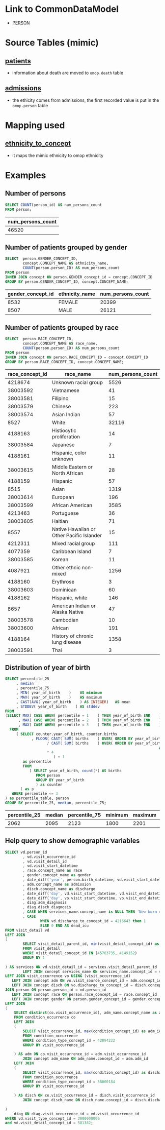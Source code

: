 # Link to CommonDataModel
- [PERSON](https://github.com/OHDSI/CommonDataModel/wiki/PERSON)

# Source Tables (mimic)

## [patients](https://mimic.physionet.org/mimictables/patients/)

- information about death are moved to `omop.death` table

## [admissions](https://mimic.physionet.org/mimictables/admissions/)

- the ethicity comes from admissions, the first recorded value is put in the `omop.person` table 

# Mapping used

## [ethnicity_to_concept](https://github.com/MIT-LCP/mimic-omop/blob/master/extras/concept/ethnicity_to_concept.csv)

- it maps the mimic ethnicity to omop ethnicity

# Examples

## Number of persons
``` sql
SELECT COUNT(person_id) AS num_persons_count
FROM person;
```
| num_persons_count |
|-------------------|
|             46520|

## Number of patients grouped by gender
``` sql
SELECT  person.GENDER_CONCEPT_ID,
        concept.CONCEPT_NAME AS ethnicity_name,
        COUNT(person.person_ID) AS num_persons_count
FROM person
INNER JOIN concept ON person.GENDER_concept_id = concept.CONCEPT_ID
GROUP BY person.GENDER_CONCEPT_ID, concept.CONCEPT_NAME;
```
| gender_concept_id | ethnicity_name | num_persons_count |
|-------------------|----------------|-------------------|
|              8532 | FEMALE         |             20399|
|              8507 | MALE           |             26121|

## Number of patients grouped by race
``` sql
SELECT  person.RACE_CONCEPT_ID,
        concept.CONCEPT_NAME AS race_name,
        COUNT(person.person_ID) AS num_persons_count
FROM person
INNER JOIN concept ON person.RACE_CONCEPT_ID = concept.CONCEPT_ID
GROUP BY person.RACE_CONCEPT_ID, concept.CONCEPT_NAME;
```
| race_concept_id |                 race_name                 | num_persons_count |
|-----------------|-------------------------------------------|-------------------|
|         4218674 | Unknown racial group                      |              5526|
|        38003592 | Vietnamese                                |                41|
|        38003581 | Filipino                                  |                15|
|        38003579 | Chinese                                   |               223|
|        38003574 | Asian Indian                              |                57|
|            8527 | White                                     |             32116|
|         4188163 | Histiocytic proliferation                 |                14|
|        38003584 | Japanese                                  |                 7|
|         4188161 | Hispanic, color unknown                   |                11|
|        38003615 | Middle Eastern or North African           |                28|
|         4188159 | Hispanic                                  |                57|
|            8515 | Asian                                     |              1319|
|        38003614 | European                                  |               196|
|        38003599 | African American                          |              3585|
|         4213463 | Portuguese                                |                36|
|        38003605 | Haitian                                   |                71|
|            8557 | Native Hawaiian or Other Pacific Islander |                15|
|         4212311 | Mixed racial group                        |               111|
|         4077359 | Caribbean Island                          |                 7|
|        38003585 | Korean                                    |                11|
|         4087921 | Other ethnic non-mixed                    |              1256|
|         4188160 | Erythrose                                 |                 3|
|        38003603 | Dominican                                 |                60|
|         4188162 | Hispanic, white                           |               146|
|            8657 | American Indian or Alaska Native          |                47|
|        38003578 | Cambodian                                 |                10|
|        38003600 | African                                   |               191|
|         4188164 | History of chronic lung disease           |              1358|
|        38003591 | Thai                                      |                 3|

## Distribution of year of birth

``` sql
SELECT percentile_25
     , median
     , percentile_75
     , MIN( year_of_birth    )    AS minimum
     , MAX( year_of_birth    )    AS maximum
     , CAST(AVG( year_of_birth    ) AS INTEGER)   AS mean
     , STDDEV( year_of_birth    ) AS stddev
FROM
(SELECT MAX( CASE WHEN( percentile = 1    ) THEN year_of_birth END    ) AS percentile_25
      , MAX( CASE WHEN( percentile = 2    ) THEN year_of_birth END    ) AS median
      , MAX( CASE WHEN( percentile = 3    ) THEN year_of_birth END    ) AS percentile_75
  FROM
     ( SELECT counter.year_of_birth, counter.births
            , FLOOR( CAST( SUM( births    ) OVER( ORDER BY year_of_birth ROWS UNBOUNDED PRECEDING    ) AS DECIMAL    )
                   / CAST( SUM( births    ) OVER( ORDER BY year_of_birth ROWS BETWEEN UNBOUNDED PRECEDING
                                                                      AND UNBOUNDED FOLLOWING    )  AS DECIMAL    )
                   * 4
                      ) + 1
        as percentile
        FROM
           ( SELECT year_of_birth, count(*) AS births
              FROM person
              GROUP BY year_of_birth
              ) as counter
       ) as p
   WHERE percentile <= 3
) as percentile_table, person
GROUP BY percentile_25, median, percentile_75;
```
| percentile_25 | median | percentile_75 | minimum | maximum | mean |       stddev        |
|---------------|--------|---------------|---------|---------|------|---------------------|
|          2062 |   2095 |          2123 |    1800 |    2201 | 2088 | 64.2736336370628481|

## Help query to show demographic variables

``` sql
SELECT vd.person_id
        , vd.visit_occurrence_id
        , vd.visit_detail_id
        , vd.visit_start_datetime
        , race.concept_name as race
        , gender.concept_name as gender
        , date_diff('year', person.birth_datetime, vd.visit_start_datetime) as age
        , adm.concept_name as admission
        , disch.concept_name as discharge
        , date_diff('day', vd.visit_start_datetime, vd.visit_end_datetime) as los_icu
        , date_diff('day', vo.visit_start_datetime, vo.visit_end_datetime) as los_adm
        , diag.adm_diagnosis
        , diag.disch_diagnosis
        , CASE WHEN services_name.concept_name is NULL THEN 'New born care service' ELSE services_name.concept_name END as service_type
        , CASE
                WHEN vd.discharge_to_concept_id = 4216643 then 1
                ELSE 0 END AS dead_icu
FROM visit_detail vd
LEFT JOIN
(
        SELECT visit_detail_parent_id, min(visit_detail_concept_id) as services_id
        FROM visit_detail
        WHERE visit_detail_concept_id IN (45763735, 4149152)
        GROUP BY 1
    
) AS services ON vd.visit_detail_id = services.visit_detail_parent_id
        LEFT JOIN concept services_name ON services_name.concept_id = services.services_id
LEFT JOIN visit_occurrence vo USING (visit_occurrence_id)
   LEFT JOIN concept adm ON vo.visit_source_concept_id = adm.concept_id
   LEFT JOIN concept disch ON vo.discharge_to_concept_id = disch.concept_id
JOIN person ON person.person_id = vd.person_id
   LEFT JOIN concept race ON person.race_concept_id = race.concept_id
   LEFT JOIN concept gender ON person.gender_concept_id = gender.concept_id
LEFT JOIN
(
    SELECT distinct(co.visit_occurrence_id), adm_name.concept_name as adm_diagnosis, disch_name.concept_name as disch_diagnosis
    FROM condition_occurrence co
    LEFT JOIN
    (
        SELECT visit_occurrence_id, max(condition_concept_id) as adm_id
        FROM condition_occurrence
        WHERE condition_type_concept_id = 42894222
        GROUP BY visit_occurrence_id
    
    ) AS adm ON co.visit_occurrence_id = adm.visit_occurrence_id
        JOIN concept adm_name ON adm_name.concept_id = adm.adm_id
    LEFT JOIN
    (
        SELECT visit_occurrence_id, max(condition_concept_id) as dischar_id
        FROM condition_occurrence
        WHERE condition_type_concept_id = 38000184
        GROUP BY visit_occurrence_id
    
    ) AS disch ON co.visit_occurrence_id = disch.visit_occurrence_id
        JOIN concept disch_name ON disch_name.concept_id = disch.dischar_id
    
)
    diag ON diag.visit_occurrence_id = vd.visit_occurrence_id
WHERE vd.visit_type_concept_id = 2000000006
and vd.visit_detail_concept_id = 581382;
```
